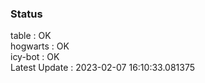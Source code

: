 ### Status


table : OK  
hogwarts : OK  
icy-bot : OK  
Latest Update : 2023-02-07 16:10:33.081375
